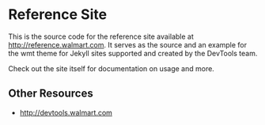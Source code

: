 # Reference Site

This is the source code for the reference site available at http://reference.walmart.com. It serves as the source and an
example for the wmt theme for Jekyll sites supported and created by the DevTools team.

Check out the site itself for documentation on usage and more. 

## Other Resources

- http://devtools.walmart.com

